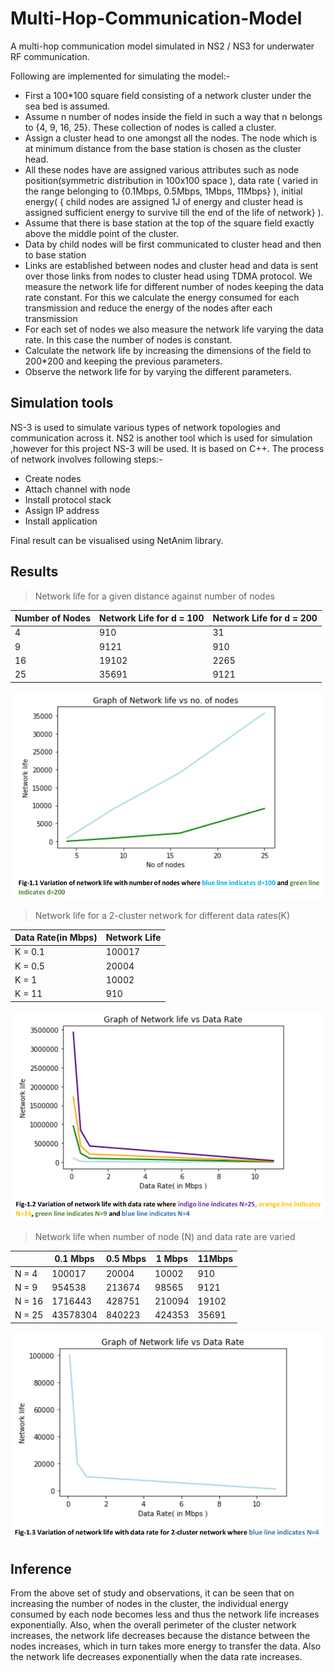 # Multi-Hop-Communication-Model
A multi-hop communication model simulated in NS2 / NS3 for underwater RF communication.

Following are implemented for simulating the model:-
* First a 100*100 square field consisting of a network cluster under the sea bed is assumed.
* Assume n number of nodes inside the field in such a way that n belongs to {4, 9, 16, 25}. These collection of nodes is called a cluster.
* Assign a cluster head to one amongst all the nodes. The node which is at minimum distance from the base station is chosen as the cluster head.
* All these nodes have are assigned various attributes such as node position(symmetric distribution in 100x100 space ), data rate ( varied in the range belonging to {0.1Mbps, 0.5Mbps, 1Mbps, 11Mbps} ), initial energy( { child nodes are assigned 1J of energy and cluster head is assigned sufficient energy to survive till the end of the life of network} ).
* Assume that there is base station at the top of the square field exactly above the middle point of the cluster.
* Data by child nodes will be first communicated to cluster head and then to base station
* Links are established between nodes and cluster head and data is sent over those links from nodes to cluster head using TDMA protocol. We measure the network life for different number of nodes keeping the data rate constant. For this we calculate the energy consumed for each transmission and reduce the energy of the nodes after each transmission
* For each set of nodes we also measure the network life varying the data rate. In this case the number of nodes is constant.
* Calculate the network life by increasing the dimensions of the field to 200*200 and keeping the previous parameters.
* Observe the network life for by varying the different parameters.
## Simulation tools

NS-3 is used to simulate various types of network topologies and communication across it. NS2 is another tool which is used for simulation ,however for this project NS-3 will be used. It is based on C++. The process of network involves following steps:-
* Create nodes 
* Attach channel with node
* Install protocol stack
* Assign IP address
* Install application

Final result can be visualised using NetAnim library.


## Results

> Network life for a given distance against number of nodes

| Number of Nodes | Network Life for d = 100 | Network Life for d = 200
|-----------------|--------------------------|-------------------------|
|4|910|31|
|9|9121|910|
|16|19102|2265|
|25|35691|9121|

![Network life for a given distance against number of nodes](https://github.com/Vineet-Sharma29/Multi-Hop-Communication-Model/blob/master/docs/1.0.png)


> Network life for a 2-cluster network for different data rates(K)

| Data Rate(in Mbps) | Network Life |
| ------------------ | ------------ |
| K = 0.1 | 100017 |
| K = 0.5 | 20004 |
| K = 1 | 10002 |
| K = 11 | 910 |

![Network life for a 2-cluster network for different data rates(K)](https://github.com/Vineet-Sharma29/Multi-Hop-Communication-Model/blob/master/docs/2.png)




> Network life when number of node (N) and data rate are varied

| | 0.1 Mbps | 0.5 Mbps | 1 Mbps | 11Mbps |
|-|----------|----------|--------|--------|
|N = 4|100017|20004|10002|910|
|N = 9|954538|213674|98565|9121|
|N = 16|1716443|428751|210094|19102|
|N = 25|43578304|840223|424353|35691|

![Network life when number of node (N) and data rate are varied](https://github.com/Vineet-Sharma29/Multi-Hop-Communication-Model/blob/master/docs/3.0.png)

## Inference

From the above set of study and observations, it can be seen that on increasing the number of nodes in
the cluster, the individual energy consumed by each node becomes less and thus the network life
increases exponentially. Also, when the overall perimeter of the cluster network increases, the network
life decreases because the distance between the nodes increases, which in turn takes more energy to
transfer the data. Also the network life decreases exponentially when the data rate increases.

